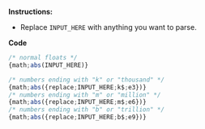 **Instructions:**
* Replace `INPUT_HERE` with anything you want to parse.

**Code**
```js
/* normal floats */
{math;abs(INPUT_HERE)}

/* numbers ending with "k" or "thousand" */
{math;abs({replace;INPUT_HERE;k$;e3})}
/* numbers ending with "m" or "million" */
{math;abs({replace;INPUT_HERE;m$;e6})}
/* numbers ending with "b" or "trillion" */
{math;abs({replace;INPUT_HERE;b$;e9})}
```
